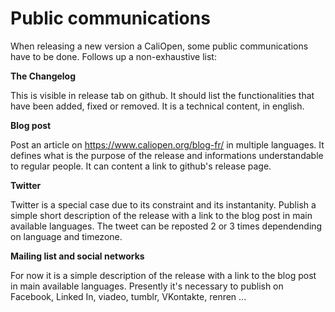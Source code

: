 # Public communications

When releasing a new version a CaliOpen, some public communications have to be done. Follows up a non-exhaustive list:

**The Changelog**

This is visible in release tab on github. It should list the functionalities that have been added, fixed or removed.
It is a technical content, in english.

**Blog post**

Post an article on https://www.caliopen.org/blog-fr/ in multiple languages. It defines what is the purpose of the release and informations understandable to regular people. It can content a link to github's release page.

**Twitter**

Twitter is a special case due to its constraint and its instantanity.
Publish a simple short description of the release with a link to the blog post in main available languages.
The tweet can be reposted 2 or 3 times dependending on language and timezone.

**Mailing list and social networks**

For now it is a simple description of the release with a link to the blog post in main available languages.
Presently it's necessary to publish on Facebook, Linked In, viadeo, tumblr, VKontakte, renren ...
